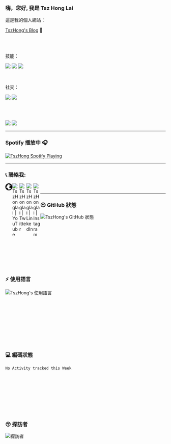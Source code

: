 ﻿###  嗨，您好, 我是 Tsz Hong Lai

這是我的個人網站：

[TszHong's Blog][website] 👋

<br>
<br>

技能：

<p align="left">
<img src="https://img.shields.io/badge/-HTML-red">
<img src="https://img.shields.io/badge/-CSS-blue">
<img src="https://img.shields.io/badge/-Javascript-yellow">
</p>

<br>


社交：

<p align="left">
<img src="https://img.shields.io/github/followers/tszhong0411?label=Followers&style=social">
<img src="https://img.shields.io/github/stars/tszhong0411/tszhong0411.github.io?style=social">
</p>

<br>
<br>

<p align="left">
<img src="https://img.shields.io/github/forks/tszhong0411/tszhong0411.github.io?label=Forks&style=social">
<img src="https://img.shields.io/github/watchers/tszhong0411/tszhong0411.github.io?label=Watchers&style=social">
</p>

---

### Spotify 播放中 🎧

[<img src="https://now-playing-codestackr.vercel.app/api/spotify-playing" alt="TszHong Spotify Playing" width="350" />](https://open.spotify.com/user/31inyuvv4ufqugk2b4wla3s3gmlq)

---

### :telephone_receiver: 聯絡我:

[<img align="left" alt="TszHonglai" width="22px" src="https://raw.githubusercontent.com/iconic/open-iconic/master/svg/globe.svg" />][website]

[<img align="left" alt="TszHonglai | YouTube" width="22px" src="https://cdn.jsdelivr.net/npm/simple-icons@v3/icons/youtube.svg" />][youtube]

[<img align="left" alt="TszHonglai | Twitter" width="22px" src="https://cdn.jsdelivr.net/npm/simple-icons@v3/icons/twitter.svg" />][twitter]

[<img align="left" alt="TszHonglai | LinkedIn" width="22px" src="https://cdn.jsdelivr.net/npm/simple-icons@v3/icons/linkedin.svg" />][linkedin]

[<img align="left" alt="TszHonglai | Instagram" width="22px" src="https://cdn.jsdelivr.net/npm/simple-icons@v3/icons/instagram.svg" />][instagram]


<br>

---

### :heart_eyes: GitHub 狀態

<img align="left" alt="TszHong's GitHub 狀態" src="https://github-readme-stats.vercel.app/api?username=TszHong0411&bg_color=30,e96443,904e95&title_color=fff&text_color=fff"/>

<br>
<br>
<br>
<br>
<br>
<br>
<br>
<br>
<br>
<br>

### :zap: 使用語言

<img align="left" alt="TszHong's 使用語言" src="https://github-readme-stats.vercel.app/api/top-langs/?username=TszHong0411&layout=compact"/>

<br>
<br>
<br>
<br>
<br>
<br>
<br>
<br>
<br>
<br>

### :computer: 編碼狀態

<!--START_SECTION:waka-->
```text
No Activity tracked this Week
```
<!--END_SECTION:waka-->

<br>
<br>
<br>
<br>
<br>
<br>
<br>

### :kissing_smiling_eyes: 探訪者

<img align="left" alt="探訪者" src="https://visitor-badge.glitch.me/badge?page_id=tszhong0411.tszhong0411">

[website]: https://tszhong0411.github.io
[course]: http://vsCodeHero.com
[twitter]: https://twitter.com/TszhongLai0411
[youtube]: https://www.youtube.com/channel/UC2hMWOaOlk9vrkvFVaGmn0Q
[instagram]: https://www.instagram.com/tszhong0411/
[linkedin]: https://www.linkedin.com/in/tsz-hong-lai-b4976618b/